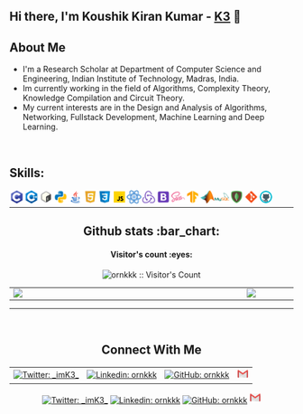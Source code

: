 ## Hi there, I'm Koushik Kiran Kumar - [K3][website] 👋

## About Me

- I'm a Research Scholar at Department of Computer Science and Engineering, Indian Institute of Technology, Madras, India.
- Im currently working in the field of Algorithms, Complexity Theory, Knowledge Compilation and Circuit Theory. 
- My current interests are in the Design and Analysis of Algorithms, Networking, Fullstack Development, Machine Learning and Deep Learning.

<br />

## Skills:

<img align="left" alt="C" width="26px" src="./Icons/c.png"/>
<img align="left" alt="Cpp" width="26px" src="./Icons/c++.png"/>
<img align="left" alt="Bash" width="26px" src="./Icons/bash.png"/>
<img align="left" alt="Python" width="26px" src="./Icons/python.png"/>
<img align="left" alt="Java" width="26px" src="./Icons/java.png"/>
<img align="left" alt="HTML" width="26px" src="./Icons/html.png"/>
<img align="left" alt="CSS" width="26px" src="./Icons/css.png"/>
<img align="left" alt="JavaScript" width="26px" src="./Icons/js.gif"/>
<img align="left" alt="React" width="26px" src="./Icons/react.gif"/>
<img align="left" alt="Redux" width="26px" src="./Icons/redux.png"/>
<img align="left" alt="BootStrap" width="26px" src="./Icons/bs.png"/>
<img align="left" alt="SaSS" width="26px" src="./Icons/sass.png"/>
<img align="left" alt="Tensorflow" width="26px" src="./Icons/tf.png"/>
<img align="left" alt="Matlab" width="26px" src="./Icons/matlab.png"/>
<img align="left" alt="MySQL" width="26px" src="./Icons/mysql.png"/>
<img align="left" alt="MongoDB" width="26px" src="./Icons/mdb.png"/>
<img align="left" alt="Git" width="26px" src="./Icons/git.png"/>
<img align="left" alt="Github" width="26px" src="./Icons/github.gif"/>

<br />

---

<h2 align="center">Github stats :bar_chart:</h2>

<h4 align="center">Visitor's count :eyes:</h4>

<p align="center"><img src="https://profile-counter.glitch.me/{ornkkk}/count.svg" alt="ornkkk :: Visitor's Count" /></p>

<center>
  <table>
    <tr>
        <td><img width="400px" align="left" src="https://github-readme-stats.vercel.app/api/top-langs/?username=ornkkk&hide=html, jupyter notebook&layout=compact&show_icons=true&theme=dracula" /></td>
        <td><img width="495px" align="left" src="https://github-readme-stats.vercel.app/api?username=ornkkk&show_icons=true&count_private=true&theme=dracula" /></td>
    </tr>   
  </table>
</center>  

---

<br />

<h2 align="center">Connect With Me</h2>

<table align="center" style="border-collapse:collapse; border:none;">
    <tr>
        <td><a href="https://twitter.com/_imK3_"><img src="https://img.shields.io/twitter/follow/_imK3_?style=social" alt="Twitter: _imK3_"></a></td>
        <td><a href="https://www.linkedin.com/in/ornkkk/"><img src="https://img.shields.io/badge/-ornkkk-blue?style=flat-square&logo=Linkedin&logoColor=white&link=https://www.linkedin.com/in/ornkkk/" alt="Linkedin: ornkkk"></a></td>
        <td><a href="https://github.com/ornkkk"><img src="https://img.shields.io/github/followers/ornkkk?label=follow&style=social" alt="GitHub: ornkkk"></a></td>
        <td><a href="mailto:ornkkk@gmail.com"><img src="./Icons/gmail.png" alt="GitHub: ornkkk" width="20px" height="20px" alt="Gmail: ornk3.2104"></a></td> 
    </tr>   
</table>
 

<p align="center">
  <a href="https://twitter.com/_imK3_"><img src="https://img.shields.io/twitter/follow/_imK3_?style=social" alt="Twitter: _imK3_"></a>
  <a href="https://www.linkedin.com/in/ornkkk/"><img src="https://img.shields.io/badge/-ornkkk-blue?style=flat-square&logo=Linkedin&logoColor=white&link=https://www.linkedin.com/in/ornkkk/" alt="Linkedin: ornkkk"></a>
  <a href="https://github.com/ornkkk"><img src="https://img.shields.io/github/followers/ornkkk?label=follow&style=social" alt="GitHub: ornkkk"></a>
  <a href="mailto:ornkkk@gmail.com"><img src="./Icons/gmail.png" alt="GitHub: ornkkk" width="20px" height="20px" alt="Gmail: ornk3.2104"></a>
 </p>
              

</details>

[website]: https://scholars.iitm.ac.in:443/profile/CS19S014
[gmail]: mailto:ornk3.2104@gmail.com
[instagram]: https://instagram.com/_its_k3_
[linkedin]: https://linkedin.com/in/ornkkk
[codepen]: https://codepen.io/ornkkk
[Twitter]: https://www.twitter.com/_imK3_


